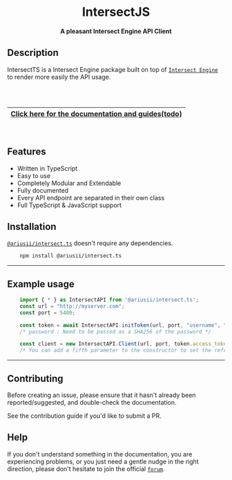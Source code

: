 <div align="center">

# IntersectJS
**A pleasant Intersect Engine API Client**

</div>

## Description

IntersectTS is a Intersect Engine package built on top of [`Intersect Engine`](https://docs.freemmorpgmaker.com/en-US/api/v1/) to render more easily the API usage.

<div align="center" style="padding-top: 2rem; padding-bottom: 1rem">

| [**Click here for the documentation and guides(todo)**](TODO) |
| ------------------------------------------------------------------------------ |

</div>

## Features

-   Written in TypeScript
-   Easy to use
-   Completely Modular and Extendable
-   Fully documented
-   Every API endpoint are separated in their own class
-   Full TypeScript & JavaScript support

## Installation

[`@ariusii/intersect.ts`](https://www.npmjs.com/package/@ariusii/intersect.ts) doesn't require any dependencies.

```bash
    npm install @ariusii/intersect.ts
```

---

## Example usage
```js
    import { * } as IntersectAPI from '@ariusii/intersect.ts';
    const url = "http://myserver.com";
    const port = 5400;

    const token = await IntersectAPI.initToken(url, port, "username", "password");
    /* password : Need to be passed as a SHA256 of the password */

    const client = new IntersectAPI.Client(url, port, token.access_token, token.refresh_token);
    /* You can add a fifth parameter to the constructor to set the refresh interval in milliseconds. Default is 840000 ms */
```
---

## Contributing

Before creating an issue, please ensure that it hasn't already been reported/suggested, and double-check the documentation.

See the contribution guide if you'd like to submit a PR.


## Help

If you don't understand something in the documentation, you are experiencing problems, or you just need a gentle nudge in the right direction, please don't hesitate to join the official [`forum`](https://www.ascensiongamedev.com/).
